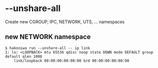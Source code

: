 # --unshare-all

Create new CGROUP, IPC, NETWORK, UTS, ... namespaces

## new NETWORK namespace

```console
$ hakoniwa run --unshare-all -- ip link
1: lo: <LOOPBACK> mtu 65536 qdisc noop state DOWN mode DEFAULT group default qlen 1000
    link/loopback 00:00:00:00:00:00 brd 00:00:00:00:00:00

```
